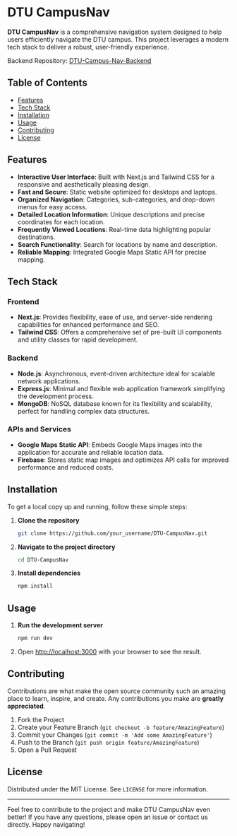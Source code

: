 # DTU CampusNav

**DTU CampusNav** is a comprehensive navigation system designed to help users efficiently navigate the DTU campus. This project leverages a modern tech stack to deliver a robust, user-friendly experience. 

Backend Repository: [DTU-Campus-Nav-Backend](https://github.com/NissanK/DTU-Campus-Nav-Backend) 

## Table of Contents
- [Features](#features)
- [Tech Stack](#tech-stack)
- [Installation](#installation)
- [Usage](#usage)
- [Contributing](#contributing)
- [License](#license)

## Features
- **Interactive User Interface**: Built with Next.js and Tailwind CSS for a responsive and aesthetically pleasing design.
- **Fast and Secure**: Static website optimized for desktops and laptops.
- **Organized Navigation**: Categories, sub-categories, and drop-down menus for easy access.
- **Detailed Location Information**: Unique descriptions and precise coordinates for each location.
- **Frequently Viewed Locations**: Real-time data highlighting popular destinations.
- **Search Functionality**: Search for locations by name and description.
- **Reliable Mapping**: Integrated Google Maps Static API for precise mapping.

## Tech Stack

### Frontend
- **Next.js**: Provides flexibility, ease of use, and server-side rendering capabilities for enhanced performance and SEO.
- **Tailwind CSS**: Offers a comprehensive set of pre-built UI components and utility classes for rapid development.

### Backend
- **Node.js**: Asynchronous, event-driven architecture ideal for scalable network applications.
- **Express.js**: Minimal and flexible web application framework simplifying the development process.
- **MongoDB**: NoSQL database known for its flexibility and scalability, perfect for handling complex data structures.

### APIs and Services
- **Google Maps Static API**: Embeds Google Maps images into the application for accurate and reliable location data.
- **Firebase**: Stores static map images and optimizes API calls for improved performance and reduced costs.

## Installation

To get a local copy up and running, follow these simple steps:

1. **Clone the repository**
    ```sh
    git clone https://github.com/your_username/DTU-CampusNav.git
    ```
2. **Navigate to the project directory**
    ```sh
    cd DTU-CampusNav
    ```
3. **Install dependencies**
    ```sh
    npm install
    ```

## Usage

1. **Run the development server**
    ```sh
    npm run dev
    ```
2. Open [http://localhost:3000](http://localhost:3000) with your browser to see the result.

## Contributing

Contributions are what make the open source community such an amazing place to learn, inspire, and create. Any contributions you make are **greatly appreciated**.

1. Fork the Project
2. Create your Feature Branch (`git checkout -b feature/AmazingFeature`)
3. Commit your Changes (`git commit -m 'Add some AmazingFeature'`)
4. Push to the Branch (`git push origin feature/AmazingFeature`)
5. Open a Pull Request

## License

Distributed under the MIT License. See `LICENSE` for more information.

---

Feel free to contribute to the project and make DTU CampusNav even better! If you have any questions, please open an issue or contact us directly. Happy navigating!
